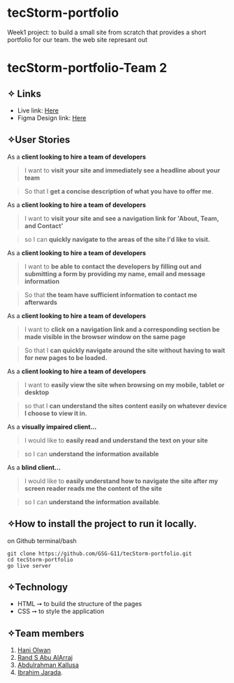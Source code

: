 # tecStorm-portfolio

Week1 project: to build a small site from scratch that provides a short portfolio for our team.
the web site represant out 

# tecStorm-portfolio-Team 2

## ✧ Links

- Live link: [Here](https://gsg-g11.github.io/tecStorm-portfolio/)
- Figma Design link: [Here](https://www.figma.com/file/a3XTKzdFEm5G9H9baqyiqP/portfolio-pro?node-id=0%3A1)

## ✧User Stories

As a **client looking to hire a team of developers**

> I want to **visit your site and immediately see a headline about your team**

> So that I **get a concise description of what you have to offer me**.

As a **client looking to hire a team of developers**

> I want to **visit your site and see a navigation link for 'About, Team, and Contact'**

> so I can **quickly navigate to the areas of the site I'd like to visit.**

As a **client looking to hire a team of developers**

> I want to **be able to contact the developers by filling out and submitting a form by providing my name, email and message information**

> So that **the team have sufficient information to contact me afterwards**

As a **client looking to hire a team of developers**

> I want to **click on a navigation link and a corresponding section be made visible in the browser window on the same page**

> So that I **can quickly navigate around the site without having to wait for new pages to be loaded.**

As a **client looking to hire a team of developers**

> I want to **easily view the site when browsing on my mobile, tablet or desktop**

> so that I **can understand the sites content easily on whatever device I choose to view it in.**

As a **visually impaired client...**

> I would like to **easily read and understand the text on your site**

> so I can **understand the information available**

As a **blind client...**

> I would like to **easily understand how to navigate the site after my screen reader reads me the content of the site**

> so I can **understand the information available**.

## ✧How to install the project to run it locally.

on Github terminal/bash

```shell
git clone https://github.com/GSG-G11/tecStorm-portfolio.git
cd tecStorm-portfolio
go live server
```

## ✧Technology

- HTML ➙ to build the structure of the pages
- CSS ➙ to style the application

## ✧Team members

1. [Hani Olwan](https://github.com/heenoow)
2. [Rand S Abu AlArraj](https://github.com/RandSohail)
3. [Abdulrahman Kallusa](https://github.com/abdulrahman-2020)
4. [Ibrahim Jarada](https://github.com/Ibrahim-Jarada).
